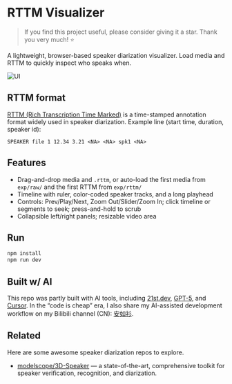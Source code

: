 # RTTM Visualizer

> If you find this project useful, please consider giving it a star. Thank you very much! ⭐

A lightweight, browser-based speaker diarization visualizer. Load media and RTTM to quickly inspect who speaks when.

![UI](docs/ui.gif)

## RTTM format

[RTTM (Rich Transcription Time Marked)](https://stackoverflow.com/a/74358577) is a time-stamped annotation format widely used in speaker diarization. Example line (start time, duration, speaker id):
```
SPEAKER file 1 12.34 3.21 <NA> <NA> spk1 <NA>
```

## Features
- Drag-and-drop media and `.rttm`, or auto-load the first media from `exp/raw/` and the first RTTM from `exp/rttm/`
- Timeline with ruler, color-coded speaker tracks, and a long playhead
- Controls: Prev/Play/Next, Zoom Out/Slider/Zoom In; click timeline or segments to seek; press-and-hold to scrub
- Collapsible left/right panels; resizable video area

## Run
```bash
npm install
npm run dev
```

## Built w/ AI

This repo was partly built with AI tools, including [21st.dev](https://21st.dev/), [GPT-5](https://chat.openai.com/chat), and [Cursor](https://cursor.com/en/home). In the “code is cheap” era, I also share my AI-assisted development workflow on my Bilibili channel (CN): [安如衫](https://www.bilibili.com/video/BV1BXbPzeEoL/).

## Related

Here are some awesome speaker diarization repos to explore.

- [modelscope/3D-Speaker](https://github.com/modelscope/3D-Speaker) — a state-of-the-art, comprehensive toolkit for speaker verification, recognition, and diarization. 
